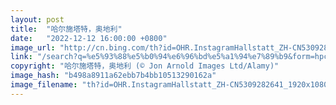 ```yaml
---
layout: post
title:  "哈尔施塔特，奥地利"
date:   "2022-12-12 16:00:00 +0800"
image_url: "http://cn.bing.com/th?id=OHR.InstagramHallstatt_ZH-CN5309282641_1920x1080.jpg&rf=LaDigue_1920x1080.jpg&pid=hp"
link: "/search?q=%e5%93%88%e5%b0%94%e6%96%bd%e5%a1%94%e7%89%b9&form=hpcapt&mkt=zh-cn"
copyright: "哈尔施塔特，奥地利 (© Jon Arnold Images Ltd/Alamy)"
image_hash: "b498a8911a62ebb7b4bb10513290162a"
image_filename: "th?id=OHR.InstagramHallstatt_ZH-CN5309282641_1920x1080.jpg&rf=LaDigue_1920x1080.jpg&pid=hp"
---
```

